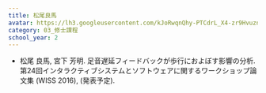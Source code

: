 ```yaml
---
title: 松尾良馬
avatar: https://lh3.googleusercontent.com/kJoRwqnQhy-PTCdrL_X4-zr9HvuznG7eVsq_tGiEufFMlATRuFykC65o4KQBuVUdQujEr4PUWcpmbAF5EMHYdfVy6uBZaFRGB3iP9AYDbMXFatBn1sKNcyPz3KmsqgOdWJGL3W3QddMhels6a42lMhWuPZI832z6r_UMG-IRsqecublV5Wupjcamftc326r7Gr9N3sZAkPQJPtwjsKfKvbHJ9_Q1VrLDtDTGTCr3PUN6oQj2fC2C9-XOwOSHqCox_zgqU_wMoHUUGYG62BxrqJfGdpc3x8bygsvgTp_ijmCxe6ARek4Ut_qLNfuO40-rvNGb2R6lNPrljeaVMleG15fv_jY4uSj95COV2TMEr_fhfR0GK5ZH5sB1tVLsQseIMMd8zi9Ql6d_nqe2tN76eEF0Pm45S4EDO6k3T1sT8tvWCJt-biFrIliYYZ4p7oLGD9v5iy263xQVFX3u4QPON-B8MKqWZf0cnpbfPYhqF8ocTIH6hxK9nMRgCj0hljeF_LLWqCYS-dOycbMzsUQeJUyw93eJ639Lt5A_b4RxuwzyhgaxKaiH7-BN7QzhRCu7jYz31hJIE_lYrUK9UMLO3QYkBqS7AmqD9yNz_NEC1N_ePF4bPEKV2uHCkY7-m__keJW-_ybtizKq_iSeyjr9DseF1jUzBohI4T-Ci2coQw=p-s300
category: 03_修士課程
school_year: 2
---
```


- 松尾 良馬, 宮下 芳明. 足音遅延フィードバックが歩行におよぼす影響の分析. 第24回インタラクティブシステムとソフトウェアに関するワークショップ論文集 (WISS 2016), (発表予定).

